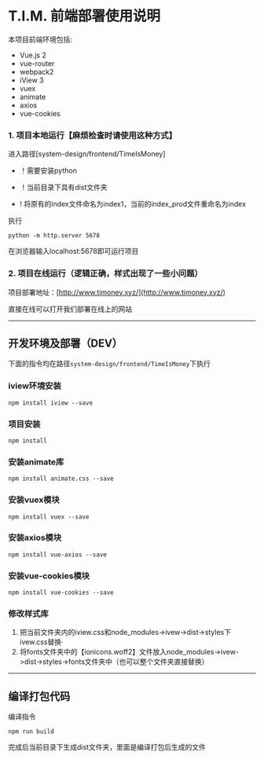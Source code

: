 # T.I.M. 前端部署使用说明

本项目前端环境包括:

- Vue.js 2 
- vue-router 
- webpack2
- iView 3
- vuex
- animate
- axios
- vue-cookies

### 1. 项目本地运行【麻烦检查时请使用这种方式】

进入路径[system-design/frontend/TimeIsMoney]

- ！需要安装python

- ！当前目录下具有dist文件夹

- ! 将原有的index文件命名为index1，当前的index_prod文件重命名为index

执行

    python -m http.server 5678

在浏览器输入localhost:5678即可运行项目


### 2. 项目在线运行（逻辑正确，样式出现了一些小问题）


项目部署地址：[http://www.timoney.xyz/](http://www.timoney.xyz/)

直接在线可以打开我们部署在线上的网站

---


## 开发环境及部署（DEV）

下面的指令均在路径`system-design/frontend/TimeIsMoney`下执行

### iview环境安装

	npm install iview --save


### 项目安装

	npm install

### 安装animate库

	npm install animate.css --save

### 安装vuex模块

	npm install vuex --save

### 安装axios模块

	npm install vue-axios --save

### 安装vue-cookies模块

	npm install vue-cookies --save

### 修改样式库

1. 把当前文件夹内的iview.css和node_modules->ivew->dist->styles下ivew.css替换·
2. 将fonts文件夹中的【ionicons.woff2】文件放入node_modules->ivew->dist->styles->fonts文件夹中（也可以整个文件夹直接替换）

---

## 编译打包代码

编译指令

	npm run build

完成后当前目录下生成dist文件夹，里面是编译打包后生成的文件


